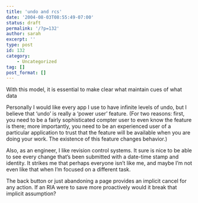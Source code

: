 ```yaml
---
title: 'undo and rcs'
date: '2004-08-03T08:55:49-07:00'
status: draft
permalink: '/?p=132'
author: sarah
excerpt: ''
type: post
id: 132
category:
    - Uncategorized
tag: []
post_format: []
---
```

With this model, it is essential to make clear what maintain cues of what data

Personally I would like every app I use to have infinite levels of undo, but I believe that ‘undo’ is really a ‘power user’ feature. (For two reasons: first, you need to be a fairly sophisticated compter user to even know the feature is there; more importantly, you need to be an experienced user of a particular application to trust that the feature will be available when you are doing your work. The existence of this feature changes behavior.)

Also, as an engineer, I like revision control systems. It sure is nice to be able to see every change that’s been submitted with a date-time stamp and identity. It strikes me that perhaps everyone isn’t like me, and maybe I’m not even like that when I’m focused on a different task.

The back button or just abandoning a page provides an implicit cancel for any action. If an RIA were to save more proactively would it break that implicit assumption?